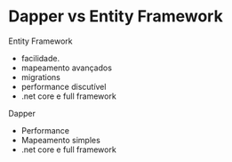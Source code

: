 # Dapper vs Entity Framework

Entity Framework
 - facilidade.
 - mapeamento avançados
 - migrations
 - performance discutível
 - .net core e full framework

Dapper
 - Performance
 - Mapeamento simples
 - .net core e full framework
